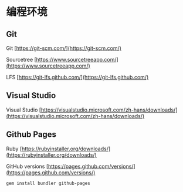 # 编程环境

## Git

Git [https://git-scm.com/](https://git-scm.com/)

Sourcetree [https://www.sourcetreeapp.com/](https://www.sourcetreeapp.com/)

LFS [https://git-lfs.github.com/](https://git-lfs.github.com/)

## Visual Studio

Visual Studio [https://visualstudio.microsoft.com/zh-hans/downloads/](https://visualstudio.microsoft.com/zh-hans/downloads/)

## Github Pages

Ruby [https://rubyinstaller.org/downloads/](https://rubyinstaller.org/downloads/)

GitHub versions [https://pages.github.com/versions/](https://pages.github.com/versions/)

```text
gem install bundler github-pages
```



